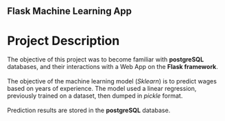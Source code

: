 ## Flask Machine Learning App

# Project Description

The objective of this project was to become familiar with **postgreSQL** databases, and their interactions with a Web App on the **Flask framework**.</br>
</br>
The objective of the machine learning model (*Sklearn*) is to predict wages based on years of experience. The model used a linear regression, previously trained on a dataset, then dumped in *pickle* format.</br>
</br>
Prediction results are stored in the **postgreSQL** database.
